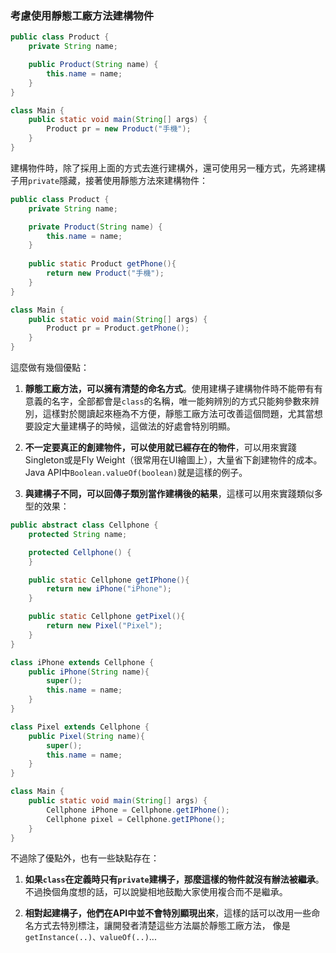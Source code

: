 ### 考慮使用靜態工廠方法建構物件

```Java
public class Product {
    private String name;

    public Product(String name) {
        this.name = name;
    }
}

class Main {
    public static void main(String[] args) {
        Product pr = new Product("手機");
    }
}
```

建構物件時，除了採用上面的方式去進行建構外，還可使用另一種方式，先將建構子用`private`隱藏，接著使用靜態方法來建構物件：

```Java
public class Product {
    private String name;

    private Product(String name) {
        this.name = name;
    }
    
    public static Product getPhone(){
        return new Product("手機");
    }
}

class Main {
    public static void main(String[] args) {
        Product pr = Product.getPhone();
    }
}
```

這麼做有幾個優點：

1. **靜態工廠方法，可以擁有清楚的命名方式**。使用建構子建構物件時不能帶有有意義的名字，全部都會是`class`的名稱，唯一能夠辨別的方式只能夠參數來辨別，這樣對於閱讀起來極為不方便，靜態工廠方法可改善這個問題，尤其當想要設定大量建構子的時候，這做法的好處會特別明顯。

2. **不一定要真正的創建物件，可以使用就已經存在的物件**，可以用來實踐Singleton或是Fly Weight（很常用在UI繪圖上），大量省下創建物件的成本。Java API中`Boolean.valueOf(boolean)`就是這樣的例子。

3. **與建構子不同，可以回傳子類別當作建構後的結果**，這樣可以用來實踐類似多型的效果：

```Java
public abstract class Cellphone {
    protected String name;

    protected Cellphone() {
    }

    public static Cellphone getIPhone(){
        return new iPhone("iPhone");
    }

    public static Cellphone getPixel(){
        return new Pixel("Pixel");
    }
}

class iPhone extends Cellphone {
    public iPhone(String name){
        super();
        this.name = name;
    }
}

class Pixel extends Cellphone {
    public Pixel(String name){
        super();
        this.name = name;
    }
}

class Main {
    public static void main(String[] args) {
        Cellphone iPhone = Cellphone.getIPhone();
        Cellphone pixel = Cellphone.getIPhone();
    }
}
```

不過除了優點外，也有一些缺點存在：

1. **如果`class`在定義時只有`private`建構子，那麼這樣的物件就沒有辦法被繼承**。不過換個角度想的話，可以說變相地鼓勵大家使用複合而不是繼承。
   
2. **相對起建構子，他們在API中並不會特別顯現出來**，這樣的話可以改用一些命名方式去特別標注，讓開發者清楚這些方法屬於靜態工廠方法，
像是`getInstance(..)、valueOf(..)`...



